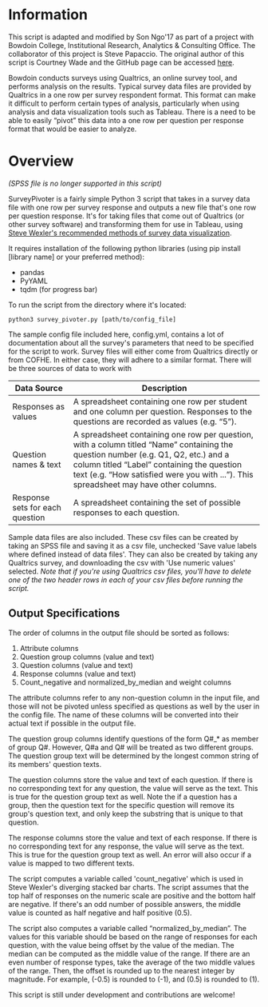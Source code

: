 # Information
This script is adapted and modified by Son Ngo'17 as part of a project with Bowdoin College, Institutional Research, Analytics & Consulting Office. The collaborator of this project is Steve Papaccio. The original author of this script is Courtney Wade and the GitHub page can be accessed [here](https://github.com/cwade/survey_pivoter).

Bowdoin conducts surveys using Qualtrics, an online survey tool, and performs analysis on the results. Typical survey data files are provided by Qualtrics in a one row per survey respondent format. This format can make it difficult to perform certain types of analysis, particularly when using analysis and data visualization tools such as Tableau. There is a need to be able to easily “pivot” this data into a one row per question per response format that would be easier to analyze.

# Overview

*(SPSS file is no longer supported in this script)*

SurveyPivoter is a fairly simple Python 3 script that takes in a survey data file with one row per survey response and outputs a new file that's one row per question response. It's for taking files that come out of Qualtrics (or other survey software) and transforming them for use in Tableau, using [Steve Wexler's recommended methods of survey data visualization](http://www.datarevelations.com/visualizing-survey-data).

It requires installation of the following python libraries (using pip install [library name] or your preferred method):
- pandas
- PyYAML
- tqdm (for progress bar)
 
To run the script from the directory where it's located:

```
python3 survey_pivoter.py [path/to/config_file]
```

The sample config file included here, config.yml, contains a lot of documentation about all the survey's parameters that need to be specified for the script to work. Survey files will either come from Qualtrics directly or from COFHE.  In either case, they will adhere to a similar format.  There will be three sources of data to work with

| Data Source                     | Description                                                                                                                                                                                                                                                                                                                                                                                                                  |
|---------------------------------|------------------------------------------------------------------------------------------------------------------------------------------------------------------------------------------------------------------------------------------------------------------------------------------------------------------------------------------------------------------------------------------------------------------------------|
| Responses as values             | A spreadsheet containing one row per student and one column per question. Responses to the questions are recorded as values (e.g. “5”).                                                                                                                                                                                                                                                                                      |
| Question names & text         | A spreadsheet containing one row per question, with a column titled “Name” containing the question number (e.g. Q1, Q2, etc.) and a column titled “Label” containing the question text (e.g. “How satisfied were you with ...”). This spreadsheet may have other columns.
| Response sets for each question | A spreadsheet containing the set of possible responses to each question.                                                                                                                                                                                                      |

Sample data files are also included. These csv files can be created by taking an SPSS file and saving it as a csv file, unchecked 'Save value labels where defined instead of data files'. They can also be created by taking any Qualtrics survey, and downloading the csv with 'Use numeric values' selected. *Note that if you're using Qualtrics csv files, you'll have to delete one of the two header rows in each of your csv files before running the script.*

## Output Specifications

The order of columns in the output file should be sorted as follows:
 1. Attribute columns
 2. Question group columns (value and text)
 3. Question columns (value and text)
 4. Response columns (value and text)
 5. Count_negative and normalized_by_median and weight columns

The attribute columns refer to any non-question column in the input file, and those will not be pivoted unless specified as questions as well by the user in the config file. The name of these columns will be converted into their actual text if possible in the output file.

The question group columns identify questions of the form Q#_* as member of group Q#. However, Q#a and Q# will be treated as two different groups. The question group text will be determined by the longest common string of its members' question texts.

The question columns store the value and text of each question. If there is no corresponding text for any question, the value will serve as the text. This is true for the question group text as well. Note the if a question has a group, then the question text for the specific question will remove its group's question text, and only keep the substring that is unique to that question.

The response columns store the value and text of each response. If there is no corresponding text for any response, the value will serve as the text. This is true for the question group text as well. An error will also occur if a value is mapped to two different texts.

The script computes a variable called 'count_negative' which is used in Steve Wexler's diverging stacked bar charts. The script assumes that the top half of responses on the numeric scale are positive and the bottom half are negative. If there's an odd number of possible answers, the middle value is counted as half negative and half positive (0.5). 

The script also computes a variable called “normalized_by_median”. The values for this variable should be based on the range of responses for each question, with the value being offset by the value of the median. The median can be computed as the middle value of the range. If there are an even number of response types, take the average of the two middle values of the range. Then, the offset is rounded up to the nearest integer by magnitude. For example, (-0.5) is rounded to (-1), and (0.5) is rounded to (1).

This script is still under development and contributions are welcome!